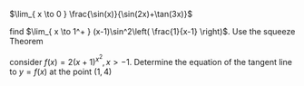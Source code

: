 $\lim_{ x \to 0 } \frac{\sin(x)}{\sin(2x)+\tan(3x)}$

find $\lim_{ x \to 1^+ } (x-1)\sin^2\left( \frac{1}{x-1} \right)$. Use the squeeze Theorem

consider $f(x) = 2(x+1)^{x^2}, x>-1$. Determine the equation of the tangent line to $y=f(x)$ at the point $(1,4)$